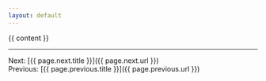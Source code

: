 ```yaml
---
layout: default
---
```


{{ content }}

<hr>

Next: [{{ page.next.title }}]({{ page.next.url }})
<br>
Previous: [{{ page.previous.title }}]({{ page.previous.url }})
